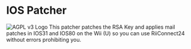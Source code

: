 # IOS Patcher
![AGPL v3 Logo](https://upload.wikimedia.org/wikipedia/commons/0/06/AGPLv3_Logo.svg "This software is licensed under the AGPL v3 License.")
This patcher patches the RSA Key and applies mail patches in IOS31 and IOS80 on the Wii (U) so you can use RiiConnect24 without errors prohibiting you.
